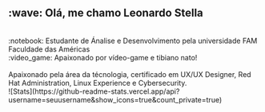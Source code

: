 

<h2>:wave: Olá, me chamo Leonardo Stella</h2>
<br>
:notebook: Estudante de Ánalise e Desenvolvimento pela universidade FAM Faculdade das Américas
<br>
:video_game: Apaixonado por vídeo-game e tibiano nato!
<br><br>
Apaixonado pela área da técnologia, certificado em UX/UX Designer, Red Hat Administration, Linux Experience e Cybersecurity.
<br>
![Stats](https://github-readme-stats.vercel.app/api?username=seuusername&show_icons=true&count_private=true)

